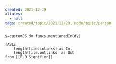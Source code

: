 ```yaml
---
created: 2021-12-29 
aliases:
  - null
tags: created/topic/2021/12/29, node/topic/person
---
```

`$=customJS.dv_funcs.mentionedIn(dv)`


```dataview
TABLE 
	length(file.inlinks) as In, 
	length(file.outlinks) as Out
from [[F.D Signifier]]
```
